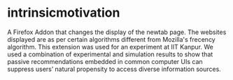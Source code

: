 # intrinsicmotivation
A Firefox Addon that changes the display of the newtab page. The websites displayed are as per certain algorithms different from Mozilla's frecency algorithm. This extension was used for an experiment at IIT Kanpur. We used a combination of experimental and simulation
results to show that passive recommendations embedded in common computer UIs can suppress users’ natural propensity to access diverse information sources.
